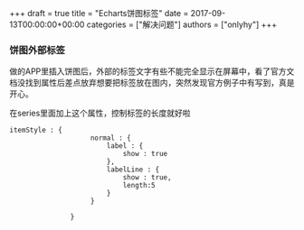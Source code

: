 +++
draft = true
title = "Echarts饼图标签"
date = 2017-09-13T00:00:00+00:00
categories = ["解决问题"]
authors = ["onlyhy"]
+++

### 饼图外部标签  
做的APP里插入饼图后，外部的标签文字有些不能完全显示在屏幕中，看了官方文档没找到属性后差点放弃想要把标签放在图内，突然发现官方例子中有写到，真是开心。

在series里面加上这个属性，控制标签的长度就好啦  

	itemStyle : {
                        normal : {
                            label : {
                                show : true
                            },
                            labelLine : {
                                show : true,
                                length:5
                            }
                        }
                        
                   }
